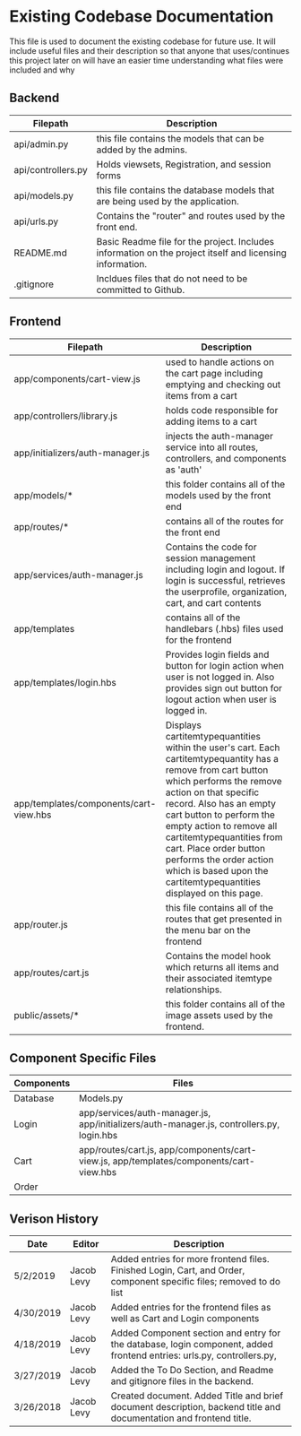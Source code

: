 # Existing Codebase Documentation
This file is used to document the existing codebase for future use. It will include useful files and their description so that
anyone that uses/continues this project later on will have an easier time understanding what files were included and why

## Backend
Filepath | Description
---------|-------------
api/admin.py | this file contains the models that can be added by the admins.
api/controllers.py | Holds viewsets, Registration, and session forms
api/models.py  | this file contains the database models that are being used by the application.  
api/urls.py | Contains the "router" and routes used by the front end.
README.md | Basic Readme file for the project. Includes information on the project itself and licensing information.
.gitignore | Incldues files that do not need to be committed to Github.

## Frontend
Filepath | Description
---------|-------------
app/components/cart-view.js | used to handle actions on the cart page including emptying and checking out items from a cart
app/controllers/library.js | holds code responsible for adding items to a cart
app/initializers/auth-manager.js | injects the auth-manager service into all routes, controllers, and components as 'auth'
app/models/* | this folder contains all of the models used by the front end
app/routes/* | contains all of the routes for the front end
app/services/auth-manager.js | Contains the code for session management including login and logout. If login is successful, retrieves the userprofile, organization, cart, and cart contents
app/templates | contains all of the handlebars (.hbs) files used for the frontend
app/templates/login.hbs | Provides login fields and button for login action when user is not logged in. Also provides sign out button for logout action when user is logged in.
app/templates/components/cart-view.hbs | Displays cartitemtypequantities within the user's cart. Each cartitemtypequantity has a remove from cart button which performs the remove action on that specific record. Also has an empty cart button to perform the empty action to remove all cartitemtypequantities from cart. Place order button performs the order action which is based upon the cartitemtypequantities displayed on this page.
app/router.js | this file contains all of the routes that get presented in the menu bar on the frontend
app/routes/cart.js | Contains the model hook which returns all items and their associated itemtype relationships.
public/assets/* | this folder contains all of the image assets used by the frontend.


## Component Specific Files
Components | Files
---------|-------------
Database | Models.py
Login | app/services/auth-manager.js, app/initializers/auth-manager.js, controllers.py, login.hbs 
Cart | app/routes/cart.js, app/components/cart-view.js, app/templates/components/cart-view.hbs
Order |


## Verison History
 Date | Editor | Description
------------|--------|-------------
5/2/2019 | Jacob Levy | Added entries for more frontend files. Finished Login, Cart, and Order, component specific files; removed to do list
4/30/2019 | Jacob Levy | Added entries for the frontend files as well as Cart and Login components
4/18/2019 | Jacob Levy | Added Component section and entry for the database, login component, added frontend entries: urls.py, controllers.py, 
3/27/2019 | Jacob Levy | Added the To Do Section, and Readme and gitignore files in the backend.
3/26/2018 | Jacob Levy | Created document. Added Title and brief document description, backend title and documentation and frontend title.
